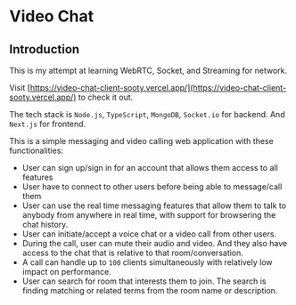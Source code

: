 # Video Chat

## Introduction

This is my attempt at learning WebRTC, Socket, and Streaming for network.

Visit [https://video-chat-client-sooty.vercel.app/](https://video-chat-client-sooty.vercel.app/) to check it out.

The tech stack is `Node.js`, `TypeScript`, `MongoDB`, `Socket.io` for backend. And `Next.js` for frontend.

This is a simple messaging and video calling web application with these functionalities:

- User can sign up/sign in for an account that allows them access to all features
- User have to connect to other users before being able to message/call them
- User can use the real time messaging features that allow them to talk to anybody from anywhere in real time,
  with support for browsering the chat history.
- User can initiate/accept a voice chat or a video call from other users.
- During the call, user can mute their audio and video. And they also have access to the chat that is relative to
  that room/conversation.
- A call can handle up to `100` clients simultaneously with relatively low impact on performance.
- User can search for room that interests them to join. The search is finding matching or related terms from the
  room name or description.
